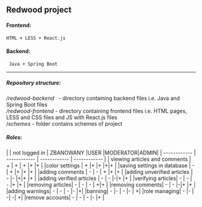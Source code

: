 ## Redwood project
#### Frontend:
	HTML + LESS + React.js
	
#### Backend:
	 Java + Spring Boot
 
------------
##### Repository structure:
*/redwood-backend*   - directory containing backend files i.e. Java and Spring Boot files\
*/redwood-frontend* - directory containing frontend files i.e. HTML pages, LESS and CSS files and JS with React.js files\
/*schemes* - folder contains schemes of project

##### Roles:

|   | not logged in  |  ZBANOWANY |USER |MODERATOR|ADMIN|
| ------------ | ------------ | ------------ | ------------ |
| viewing articles and comments  | +  |  + | +  |+ |+ |
|color settings |  + |+   |+   |+|+ |
|saving settings in database |  - |  + |+   |+ |+ |
|adding comments  | -  | -  |  + |+ |+ |
|adding unverified articles |  -    |-   |+|+ |+ |
|adding verified articles  | -  |  -    |-|+ |+ |
|verifying articles| -  | -  | -  |+ |+ |
|removing articles| -  |  - |  - | +|+ |
|removing comments| -  |  -    |-|+ |+ |
|adding warnings| -  | -  | -  |- |+|
|banning| -  |-   | -  |- | +|
|role managing| -  |-   |   -| -| +|
|remove accounts|  - |  - | -  |- |+ |
